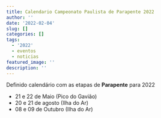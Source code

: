 ```yaml
---
title: Calendario Campeonato Paulista de Parapente 2022
author: ''
date: '2022-02-04'
slug: []
categories: []
tags:
  - '2022'
  - eventos
  - noticias
featured_image: ''
description: ''
---
```


Definido calendário com as etapas de **Parapente** para 2022

- 21 e 22 de Maio (Pico do Gavião)
- 20 e 21 de agosto (Ilha do Ar)
- 08 e 09 de Outubro (Ilha do Ar)